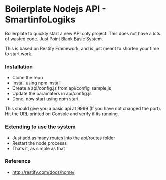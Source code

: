 # Boilerplate Nodejs API - SmartinfoLogiks

Boilerplate to quickly start a new API only project. This does not have a lots of wasted code. Just Point Blank Basic System.

This is based on Restify Framework, and is just meant to shorten your time to start work.

### Installation
+ Clone the repo
+ Install using npm install
+ Create a api/config.js from api/config_sample.js
+ Update the paramaters in api/config.js
+ Done, now start using npm start. 

This should give you a basic api at 9999 (If you have not changed the port). Hit the URL printed on Console and verify if its running.

### Extending to use the system
+ Just add as many routes into the api/routes folder
+ Restart the node processs
+ Thats it, as simple as that



### Reference
+ http://restify.com/docs/home/